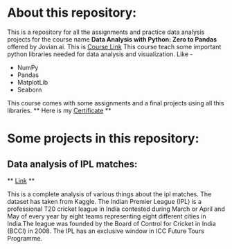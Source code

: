 # About this repository:

This is a repository for all the assignments and practice data analysis projects
for the course name **Data Analysis with Python: Zero to Pandas** offered by
Jovian.ai. This is
[Course Link](https://jovian.ai/learn/data-analysis-with-python-zero-to-pandas)
This course teach some important python libraries needed for data analysis and
visualization. Like -

- NumPy
- Pandas
- MatplotLib
- Seaborn

This course comes with some assignments and a final projects using all this
libraries. ** Here is my [Certificate](https://jovian.ai/certificate/MFQTMMZWGI)
**

# Some projects in this repository:

## Data analysis of IPL matches:

**
[Link](https://github.com/alamgirakash2000/data-analysis-with-python-ZeroToPandas/blob/main/data-analysis-of-ipl-matches.ipynb)
**

This is a complete analysis of various things about the ipl matches. The dataset
has taken from Kaggle. The Indian Premier League (IPL) is a professional T20
cricket league in India contested during March or April and May of every year by
eight teams representing eight different cities in India.The league was founded
by the Board of Control for Cricket in India (BCCI) in 2008. The IPL has an
exclusive window in ICC Future Tours Programme.
